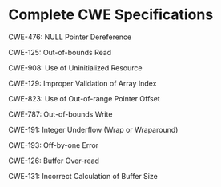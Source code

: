 

# Complete CWE Specifications

CWE-476: NULL Pointer Dereference

CWE-125: Out-of-bounds Read

CWE-908: Use of Uninitialized Resource

CWE-129: Improper Validation of Array Index

CWE-823: Use of Out-of-range Pointer Offset

CWE-787: Out-of-bounds Write

CWE-191: Integer Underflow (Wrap or Wraparound)

CWE-193: Off-by-one Error

CWE-126: Buffer Over-read

CWE-131: Incorrect Calculation of Buffer Size